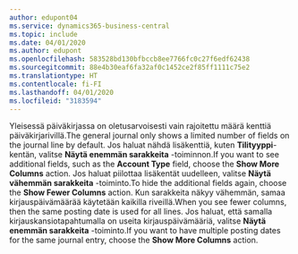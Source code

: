 ```yaml
---
author: edupont04
ms.service: dynamics365-business-central
ms.topic: include
ms.date: 04/01/2020
ms.author: edupont
ms.openlocfilehash: 583528bd130bfbccb8ee7766fc0c27f6edf62438
ms.sourcegitcommit: 88e4b30eaf6fa32af0c1452ce2f85ff1111c75e2
ms.translationtype: HT
ms.contentlocale: fi-FI
ms.lasthandoff: 04/01/2020
ms.locfileid: "3183594"
---
```

<span data-ttu-id="8327d-101">Yleisessä päiväkirjassa on oletusarvoisesti vain rajoitettu määrä kenttiä päiväkirjarivillä.</span><span class="sxs-lookup"><span data-stu-id="8327d-101">The general journal only shows a limited number of fields on the journal line by default.</span></span> <span data-ttu-id="8327d-102">Jos haluat nähdä lisäkenttiä, kuten **Tilityyppi**-kentän, valitse **Näytä enemmän sarakkeita** -toiminnon.</span><span class="sxs-lookup"><span data-stu-id="8327d-102">If you want to see additional fields, such as the **Account Type** field, choose the **Show More Columns** action.</span></span> <span data-ttu-id="8327d-103">Jos haluat piilottaa lisäkentät uudelleen, valitse **Näytä vähemmän sarakkeita** -toiminto.</span><span class="sxs-lookup"><span data-stu-id="8327d-103">To hide the additional fields again, choose the **Show Fewer Columns** action.</span></span> <span data-ttu-id="8327d-104">Kun sarakkeita näkyy vähemmän, samaa kirjauspäivämäärää käytetään kaikilla riveillä.</span><span class="sxs-lookup"><span data-stu-id="8327d-104">When you see fewer columns, then the same posting date is used for all lines.</span></span> <span data-ttu-id="8327d-105">Jos haluat, että samalla kirjauskansiotapahtumalla on useita kirjauspäivämääriä, valitse **Näytä enemmän sarakkeita** -toiminto.</span><span class="sxs-lookup"><span data-stu-id="8327d-105">If you want to have multiple posting dates for the same journal entry, choose the **Show More Columns** action.</span></span>  
